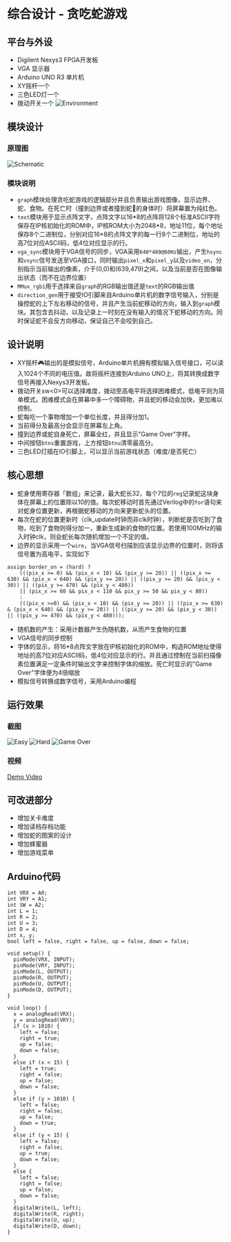 # 综合设计 - 贪吃蛇游戏
## 平台与外设
- Digilent Nexys3 FPGA开发板
- VGA 显示器
- Arduino UNO R3 单片机
- XY摇杆一个
- 三色LED灯一个
- 拨动开关一个
![Environment](demo/env.JPG)
## 模块设计
### 原理图
![Schematic](schematic.png)
### 模块说明
- `graph`模块处理贪吃蛇游戏的逻辑部分并且负责输出游戏图像，显示边界、蛇、食物。在死亡时（撞到边界或者撞到蛇🐍的身体时）将屏幕置为纯红色。
- `text`模块用于显示点阵文字，点阵文字以16\*8的点阵将128个标准ASCII字符保存在IP核初始化的ROM中，IP核ROM大小为2048\*8，地址11位，每个地址保存8个二进制位，分别对应16\*8的点阵文字的每一行8个二进制位，地址的高7位对应ASCII码，低4位对应显示的行。
- `vga_sync`模块用于VGA信号的同步，VGA采用`640*480@60Hz`输出，产生`hsync`和`vsync`信号发送至VGA接口，同时输出`pixel_x`和`pixel_y`以及`video_on`，分别指示当前输出的像素，介于(0,0)和(639,479)之间，以及当前是否在图像输出状态（而不在边界位置）
- `MMux_rgb1`用于选择来自`graph`的RGB输出值还是`text`的RGB输出值
- `direction_gen`用于接受IO引脚来自Arduino单片机的数字信号输入，分别是操控蛇的上下左右移动的信号，并且产生当前蛇移动的方向，输入到`graph`模块。其包含去抖动，以及记录上一时刻在没有输入的情况下蛇移动的方向。同时保证蛇不会反方向移动，保证自己不会咬到自己。
## 设计说明
- XY摇杆🎮输出的是模拟信号，Arduino单片机拥有模拟输入信号接口，可以读入1024个不同的电压值。故将摇杆连接到Arduino UNO上，将其转换成数字信号再接入Nexys3开发板。
- 拨动开关sw<0>可以选择难度，拨动至高电平将选择困难模式，低电平则为简单模式。困难模式会在屏幕中多一个障碍物，并且蛇的移动会加快，更加难以控制。
- 蛇每吃一个事物增加一个单位长度，并且得分加1。
- 当前得分及最高分会显示在屏幕左上角。
- 撞到边界或蛇自身死亡，屏幕全红，并且显示"Game Over"字样。
- 中间按钮`btns`重置游戏，上方按钮`btnu`清零最高分。
- 三色LED灯插在IO引脚上，可以显示当前游戏状态（难度/是否死亡）
## 核心思想
- 蛇身使用寄存器「数组」来记录，最大蛇长32，每个7位的`reg`记录蛇这块身体在屏幕上的位置除以10的值。每次蛇移动时首先通过Verilog中的`for`语句来对蛇身位置更新，再根据蛇移动的方向来更新蛇头的位置。
- 每次在蛇的位置更新时（clk_update时钟而非clk时钟），判断蛇是否吃到了食物，吃到了食物则得分加一，重新生成新的食物的位置。若使用100MHz的输入时钟clk，则会蛇长每次随机增加一个不定的值。
- 边界的显示采用一个`wire`，当VGA信号扫描到应该显示边界的位置时，则将该信号置为高电平，实现如下
```
assign border_on = (hard) ?
    (((pix_x >= 0) && (pix_x < 10) && (pix_y >= 20)) || ((pix_x >= 630) && (pix_x < 640) && (pix_y >= 20)) || ((pix_y >= 20) && (pix_y < 30)) || ((pix_y >= 470) && (pix_y < 480)) 
    || (pix_x >= 60 && pix_x < 110 && pix_y >= 50 && pix_y < 80))
    :
    (((pix_x >=0) && (pix_x < 10) && (pix_y >= 20)) || ((pix_x >= 630) & (pix_x < 640) && (pix_y >= 20)) || ((pix_y >= 20) && (pix_y < 30)) || ((pix_y >= 470) && (pix_y < 480)));
```
- 随机数的产生：采用计数器产生伪随机数，从而产生食物的位置
- VGA信号的同步控制
- 字体的显示，将16*8点阵文字放在IP核初始化的ROM中，构造ROM地址使得地址的高7位对应ASCII码，低4位对应显示的行。并且通过控制在当前扫描像素位置满足一定条件时输出文字来控制字体的缩放。死亡时显示的"Game Over"字体便为4倍缩放
- 模拟信号转换成数字信号，采用Arduino编程
## 运行效果
### 截图
![Easy](demo/easy.JPG)
![Hard](demo/hard.JPG)
![Game Over](demo/game_over.JPG)
### 视频
[Demo Video](https://github.com/libertyeagle/fpga_snake/blob/master/demo/demo.m4v "Demo")
## 可改进部分
- 增加关卡难度
- 增加读档存档功能
- 增加蛇的图案的设计
- 增加蜂蜜器
- 增加游戏菜单
## Arduino代码
```
int VRX = A0;
int VRY = A1;
int SW = A2;
int L = 1;
int R = 2;
int U = 3;
int D = 4;
int x, y;
bool left = false, right = false, up = false, down = false;

void setup() {
  pinMode(VRX, INPUT);
  pinMode(VRY, INPUT);
  pinMode(L, OUTPUT);
  pinMode(R, OUTPUT);
  pinMode(U, OUTPUT);
  pinMode(D, OUTPUT);
}

void loop() {
  x = analogRead(VRX);
  y = analogRead(VRY);
  if (x > 1010) {
    left = false;
    right = true;
    up = false;
    down = false;
  }
  else if (x < 15) {
    left = true;
    right = false;
    up = false;
    down = false;
  }
  else if (y > 1010) {
    left = false;
    right = false;
    up = false;
    down = true;
  }
  else if (y < 15) {
    left = false;
    right = false;
    up = true;
    down = false;
  }
  else {
    left = false;
    right = false;
    up = false;
    down = false;
  }
  digitalWrite(L, left);
  digitalWrite(R, right);
  digitalWrite(U, up);
  digitalWrite(D, down);
}
```
